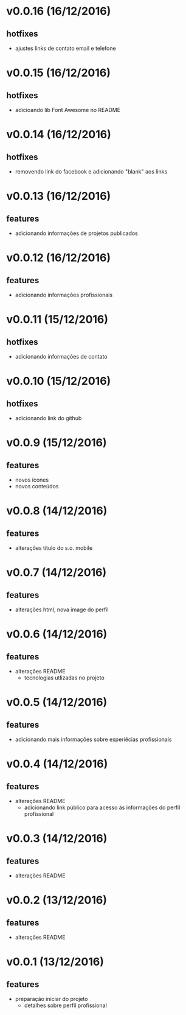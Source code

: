 v0.0.16 (16/12/2016)
===================
## hotfixes
- ajustes links de contato email e telefone

v0.0.15 (16/12/2016)
===================
## hotfixes
- adicioando lib Font Awesome no README

v0.0.14 (16/12/2016)
===================
## hotfixes
- removendo link do facebook e adicionando "blank" aos links

v0.0.13 (16/12/2016)
===================
## features
- adicionando informações de projetos publicados

v0.0.12 (16/12/2016)
===================
## features
- adicionando informações profissionais

v0.0.11 (15/12/2016)
===================
## hotfixes
- adicionando informações de contato

v0.0.10 (15/12/2016)
===================
## hotfixes
- adicionando link do github

v0.0.9 (15/12/2016)
===================
## features
- novos ícones
- novos conteúdos

v0.0.8 (14/12/2016)
===================
## features
- alterações título do s.o. mobile

v0.0.7 (14/12/2016)
===================
## features
- alterações html, nova image do perfil

v0.0.6 (14/12/2016)
===================
## features
- alterações README
    - tecnologias utlizadas no projeto

v0.0.5 (14/12/2016)
===================
## features
- adicionando mais informações sobre experiêcias profissionais

v0.0.4 (14/12/2016)
===================
## features
- alterações README
    - adicionando link público para acesso às informações do perfil profissional

v0.0.3 (14/12/2016)
===================
## features
- alterações README

v0.0.2 (13/12/2016)
===================
## features
- alterações README

v0.0.1 (13/12/2016)
===================
## features
- preparação iniciar do projeto
    - detalhes sobre perfil profissional
